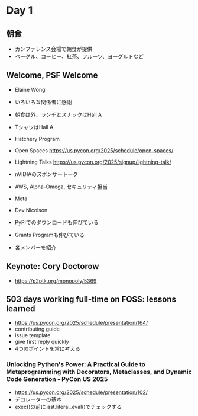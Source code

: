 # Day 1

## 朝食

* カンファレンス会場で朝食が提供
* ベーグル、コーヒー、紅茶、フルーツ、ヨーグルトなど

## Welcome, PSF Welcome

* Elaine Wong
* いろいろな関係者に感謝
* 朝食は外、ランチとスナックはHall A
* TシャツはHall A
* Hatchery Program
* Open Spaces https://us.pycon.org/2025/schedule/open-spaces/
* Lightning Talks https://us.pycon.org/2025/signup/lightning-talk/

* nVIDIAのスポンサートーク
* AWS, Alpha-Omega, セキュリティ担当
* Meta

* Dev Nicolson
* PyPIでのダウンロードも伸びている
* Grants Programも伸びている
* 各メンバーを紹介

## Keynote: Cory Doctorow

* https://p2ptk.org/monopoly/5369

## 503 days working full-time on FOSS: lessons learned

* https://us.pycon.org/2025/schedule/presentation/164/
* contributing guide
* issue template
* give first reply quickly
* 4つのポイントを常に考える

### Unlocking Python's Power: A Practical Guide to Metaprogramming with Decorators, Metaclasses, and Dynamic Code Generation - PyCon US 2025

* https://us.pycon.org/2025/schedule/presentation/102/
* デコレーターの基本
* exec()の前に ast.literal_eval()でチェックする
